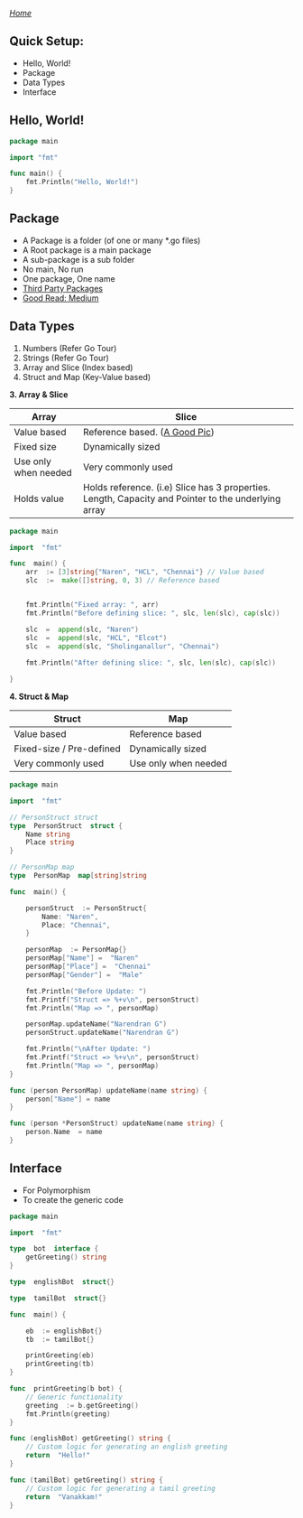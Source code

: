 *[Home](../README.md)*

## Quick Setup:

- Hello, World!
- Package
- Data Types
- Interface

## Hello, World!

``` Go
package main

import "fmt"

func main() {
	fmt.Println("Hello, World!")
}
```

## Package

- A Package is a folder (of one or many *.go files)
- A Root package is a main package
- A sub-package is a sub folder
- No main, No run
- One package, One name
- [Third Party Packages](https://awesome-go.com)
- [Good Read: Medium](https://medium.com/rungo/everything-you-need-to-know-about-packages-in-go-b8bac62b74cc)

## Data Types

1. Numbers (Refer Go Tour)
2. Strings (Refer Go Tour)
3. Array and Slice (Index based)
4. Struct and Map (Key-Value based)

**3. Array & Slice**

|Array|Slice  |
|--|--|
| Value based | Reference based. ([A Good Pic](https://drive.google.com/open?id=1HOmG6cRUL3XFlZxl6G-E9BGXFfu6J0xL)) |
| Fixed size | Dynamically sized |
| Use only when needed | Very commonly used |
| Holds value | Holds reference. (i.e) Slice has 3 properties. Length, Capacity and Pointer to the underlying array |

``` Go
package main

import  "fmt"

func  main() {
	arr  := [3]string{"Naren", "HCL", "Chennai"} // Value based
	slc  :=  make([]string, 0, 3) // Reference based


	fmt.Println("Fixed array: ", arr)
	fmt.Println("Before defining slice: ", slc, len(slc), cap(slc))

	slc  =  append(slc, "Naren")
	slc  =  append(slc, "HCL", "Elcot")
	slc  =  append(slc, "Sholinganallur", "Chennai")
	
	fmt.Println("After defining slice: ", slc, len(slc), cap(slc))

}
```

**4. Struct & Map**

|Struct|Map  |
|--|--|
| Value based | Reference based |
| Fixed-size / Pre-defined | Dynamically sized |
| Very commonly used | Use only when needed |

``` Go
package main

import  "fmt"

// PersonStruct struct
type  PersonStruct  struct {
	Name string
	Place string
}

// PersonMap map
type  PersonMap  map[string]string

func  main() {

	personStruct  := PersonStruct{
		Name: "Naren",
		Place: "Chennai",
	}

	personMap  := PersonMap{}
	personMap["Name"] =  "Naren"
	personMap["Place"] =  "Chennai"
	personMap["Gender"] =  "Male"

	fmt.Println("Before Update: ")
	fmt.Printf("Struct => %+v\n", personStruct)
	fmt.Println("Map => ", personMap)

	personMap.updateName("Narendran G")
	personStruct.updateName("Narendran G")

	fmt.Println("\nAfter Update: ")
	fmt.Printf("Struct => %+v\n", personStruct)
	fmt.Println("Map => ", personMap)
}

func (person PersonMap) updateName(name string) {
	person["Name"] = name
}

func (person *PersonStruct) updateName(name string) {
	person.Name  = name
}
```

## Interface

- For Polymorphism
- To create the generic code

``` Go
package main

import  "fmt"

type  bot  interface {
	getGreeting() string
}

type  englishBot  struct{}

type  tamilBot  struct{}

func  main() {

	eb  := englishBot{}
	tb  := tamilBot{}

	printGreeting(eb)
	printGreeting(tb)
}

func  printGreeting(b bot) {
	// Generic functionality
	greeting  := b.getGreeting()
	fmt.Println(greeting)
}

func (englishBot) getGreeting() string {
	// Custom logic for generating an english greeting
	return  "Hello!"
}

func (tamilBot) getGreeting() string {
	// Custom logic for generating a tamil greeting
	return  "Vanakkam!"
}
```